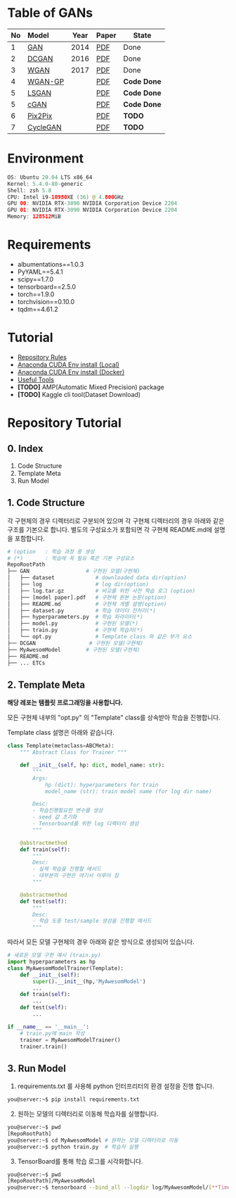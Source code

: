 # **Table of GANs**
| No   | Model                          | Year | Paper                                         | State         |
| :--- | :----------------------------- | ---- | --------------------------------------------- | ------------- |
| 1    | [GAN](./GAN/src/README.pdf)    | 2014 | [PDF](./GAN/src/paper_GAN.pdf)                | Done          |
| 2    | [DCGAN](./DCGAN/README.md)     | 2016 | [PDF](./DCGAN/src/paper-DCGAN.pdf)            | Done          |
| 3    | [WGAN](./WGAN/README.md)       | 2017 | [PDF](./WGAN/src/paper-WGAN.pdf)              | Done          |
| 4    | [WGAN-GP](./WGAN-GP/README.md) |      | [PDF](./WGAN-GP/src/paper-WGAN-GP.pdf)        | **Code Done** |
| 5    | [LSGAN](./LSGAN/README.md)     |      | [PDF](./LSGAN/src/paper-LSGAN.pdf)            | **Code Done** |
| 5    | [cGAN](./cGAN/README.md)       |      | [PDF](./cGAN/src/paper-Conditional%20GAN.pdf) | **Code Done** |
| 6    | [Pix2Pix](./)                  |      | [PDF](./)                                     | **TODO**      |
| 7    | [CycleGAN](./)                 |      | [PDF](./)                                     | **TODO**      |

# **Environment**
```swift
OS: Ubuntu 20.04 LTS x86_64 
Kernel: 5.4.0-80-generic 
Shell: zsh 5.8 
CPU: Intel i9-10980XE (36) @ 4.800GHz 
GPU 00: NVIDIA RTX-3090 NVIDIA Corporation Device 2204 
GPU 01: NVIDIA RTX-3090 NVIDIA Corporation Device 2204 
Memory: 128512MiB 
```
# **Requirements**
- albumentations==1.0.3
- PyYAML==5.4.1
- scipy==1.7.0
- tensorboard==2.5.0
- torch==1.9.0
- torchvision==0.10.0
- tqdm==4.61.2
# **Tutorial**
- [Repository Rules](./Rules.md)
- [Anaconda CUDA Env install (Local)](./Tutorial/Anaconda%20CUDA%20Env%20install(local).md)
- [Anaconda CUDA Env install (Docker)](./Tutorial/Anaconda%20CUDA%20Env%20install(docker).md)
- [Useful Tools](./Tutorial/Tools.md)
- **[TODO]** AMP(Automatic Mixed Precision) package
- **[TODO]** Kaggle cli tool(Dataset Download)

# Repository Tutorial

## 0. Index
1. Code Structure
2. Template Meta
3. Run Model

## 1. Code Structure
각 구현체의 경우 디렉터리로 구분되어 있으며 각 구현체 디렉터리의 경우 아래와 같은 구조를 기본으로 합니다. 별도의 구성요소가 포함되면 각 구현체 README.md에 설명을 포함합니다.

```bash
# (option   : 학습 과정 중 생성
# (*)       : 학습에 꼭 필요 혹은 기본 구성요소
RepoRootPath
├── GAN                  # 구현된 모델(구현체)
│   ├── dataset             # downloaded data dir(option)
│   ├── log                 # log dir(option)
│   ├── log.tar.gz          # 비교를 위한 사전 학습 로그 (option)
│   ├── [model paper].pdf   # 구현체 원본 논문(option)
│   ├── README.md           # 구현체 개별 설명(option)
│   ├── dataset.py          # 학습 데이터 전처리(*)
│   ├── hyperparameters.py  # 학습 파라미터(*)
│   ├── model.py            # 구현된 모델(*)
│   ├── train.py            # 구현체 학습자(*)
│   └── opt.py              # Template class 와 같은 부가 요소
├── DCGAN                 # 구현된 모델(구현체)
├── MyAwesomModel        # 구현된 모델(구현체)
├── README.md
├── ... ETCs
```

## 2. Template Meta
**해당 레포는 템플릿 프로그래밍을 사용합니다.**

모든 구현체 내부의 "opt.py" 의 "Template" class를 상속받아 학습을 진행합니다.

Template class 설명은 아래와 같습니다.

```python
class Template(metaclass=ABCMeta):
    """ Abstract Class for Trainer """

    def __init__(self, hp: dict, model_name: str):
        """
        Args:
            hp (dict): hyperparameters for train
            model_name (str): train model name (for log dir name)

        Desc:
        - 학습진행필요한 변수를 생성
        - seed 값 초기화
        - Tensorboard를 위한 log 디렉터리 생성
        """

    @abstractmethod
    def train(self):
        """
        Desc:
        - 실제 학습을 진행할 메서드
        - 대부분의 구현은 여기서 이루어 짐
        """

    @abstractmethod
    def test(self):
        """
        Desc:
        - 학습 도중 test/sample 생성을 진행할 메서드
        """
```

따라서 모든 모델 구현체의 경우 아래와 같은 방식으로 생성되어 있습니다.

```python
# 새로운 모델 구현 예시 (train.py)
import hyperparameters as hp
class MyAwesomModelTrainer(Template):
    def __init__(self):
        super().__init__(hp,'MyAwesomModel')
        ...
    def train(self):
        ...
    def test(self):
        ...

if __name__ == '__main__':
    # train.py에 main 작성
    trainer = MyAwesomModelTrainer()
    trainer.train()
```


## 3. Run Model
1. requirements.txt 를 사용해 python 인터프리터의 환경 설정을 진행 합니다.

```bash
you@server:~$ pip install requirements.txt
```

2. 원하는 모델의 디렉터리로 이동해 학습자를 실행합니다.

```bash
you@server:~$ pwd
[RepoRootPath]
you@server:~$ cd MyAwesomModel # 원하는 모델 디렉터리로 이동
you@server:~$ python train.py  # 학습자 실행
```

3. TensorBoard를 통해 학습 로그를 시각화합니다.

```bash
you@server:~$ pwd
[RepoRootPath]/MyAwesomModel
you@server:~$ tensorboard --bind_all --logdir log/MyAwesomModel/[**TimeStamp**]
```
